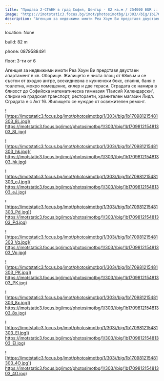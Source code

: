 ```yaml
---
title: "Продава 2-СТАЕН в град София, Център - 82 кв.м / 254000 EUR :: imot.bg Обява"
image: "https://imotstatic3.focus.bg/imot/photosimotbg/1/303//big/1b170981215481303_g9.jpg"
description: "Агенция за недвижими имоти Реа Хоум Ви представя двустаен апартамент в кв. Оборище. Жилището е чиста площ от 68кв.м и се състои от входно антре, всекидневна с кухненски бокс, спалня, баня с тоалетна, мокро помещение, килер и две тераси. Сградата се намира в близост до Софийска математическа гимназия 'Паисий Хилендарски', спирки на градския транспорт, ресторанти, хранителен магазин Лидл. Сградата е с Акт 16. Жилището се нуждае от освежителен ремонт."
---
```


location: None

build: 82 m

phone: 0879588491

floor: 3-ти от 6

Агенция за недвижими имоти Реа Хоум Ви представя двустаен апартамент в кв. Оборище. Жилището е чиста площ от 68кв.м и се състои от входно антре, всекидневна с кухненски бокс, спалня, баня с тоалетна, мокро помещение, килер и две тераси. Сградата се намира в близост до Софийска математическа гимназия 'Паисий Хилендарски', спирки на градския транспорт, ресторанти, хранителен магазин Лидл. Сградата е с Акт 16. Жилището се нуждае от освежителен ремонт.


![https://imotstatic3.focus.bg/imot/photosimotbg/1/303//big/1b170981215481303_8L.jpg]( https://imotstatic3.focus.bg/imot/photosimotbg/1/303//big/1b170981215481303_8L.jpg)


![https://imotstatic3.focus.bg/imot/photosimotbg/1/303//big/1b170981215481303_hk.jpg]( https://imotstatic3.focus.bg/imot/photosimotbg/1/303//big/1b170981215481303_hk.jpg)


![https://imotstatic3.focus.bg/imot/photosimotbg/1/303//big/1b170981215481303_eJ.jpg]( https://imotstatic3.focus.bg/imot/photosimotbg/1/303//big/1b170981215481303_eJ.jpg)


![https://imotstatic3.focus.bg/imot/photosimotbg/1/303//big/1b170981215481303_Pd.jpg]( https://imotstatic3.focus.bg/imot/photosimotbg/1/303//big/1b170981215481303_Pd.jpg)


![https://imotstatic3.focus.bg/imot/photosimotbg/1/303//big/1b170981215481303_Vq.jpg]( https://imotstatic3.focus.bg/imot/photosimotbg/1/303//big/1b170981215481303_Vq.jpg)


![https://imotstatic3.focus.bg/imot/photosimotbg/1/303//big/1b170981215481303_PK.jpg]( https://imotstatic3.focus.bg/imot/photosimotbg/1/303//big/1b170981215481303_PK.jpg)


![https://imotstatic3.focus.bg/imot/photosimotbg/1/303//big/1b170981215481303_8x.jpg]( https://imotstatic3.focus.bg/imot/photosimotbg/1/303//big/1b170981215481303_8x.jpg)


![https://imotstatic3.focus.bg/imot/photosimotbg/1/303//big/1b170981215481303_El.jpg]( https://imotstatic3.focus.bg/imot/photosimotbg/1/303//big/1b170981215481303_El.jpg)


![https://imotstatic3.focus.bg/imot/photosimotbg/1/303//big/1b170981215481303_4O.jpg]( https://imotstatic3.focus.bg/imot/photosimotbg/1/303//big/1b170981215481303_4O.jpg)


